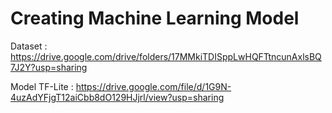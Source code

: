 # Creating Machine Learning Model 

Dataset : https://drive.google.com/drive/folders/17MMkiTDISppLwHQFTtncunAxlsBQ7J2Y?usp=sharing

Model TF-Lite : https://drive.google.com/file/d/1G9N-4uzAdYFjgT12aiCbb8dO129HJjrl/view?usp=sharing

